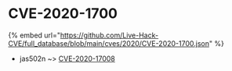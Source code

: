 # CVE-2020-1700
{% embed url="https://github.com/Live-Hack-CVE/full_database/blob/main/cves/2020/CVE-2020-1700.json" %}

* jas502n ~> [CVE-2020-17008](https://www.alice-snow.ru/2020/database/cve-2020-1700/cve-2020-17008-jas502n)